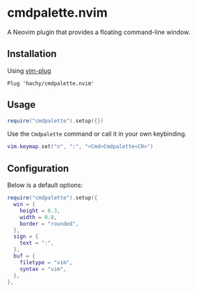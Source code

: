 # cmdpalette.nvim

A Neovim plugin that provides a floating command-line window.

## Installation

Using [vim-plug](https://github.com/junegunn/vim-plug)

```vim
Plug 'hachy/cmdpalette.nvim'
```

## Usage

```lua
require("cmdpalette").setup({})
```

Use the `Cmdpalette` command or call it in your own keybinding.

```lua
vim.keymap.set("n", ":", "<Cmd>Cmdpalette<CR>")
```

## Configuration

Below is a default options:

```lua
require("cmdpalette").setup({
  win = {
    height = 0.3,
    width = 0.8,
    border = "rounded",
  },
  sign = {
    text = ":",
  },
  buf = {
    filetype = "vim",
    syntax = "vim",
  },
},

```
